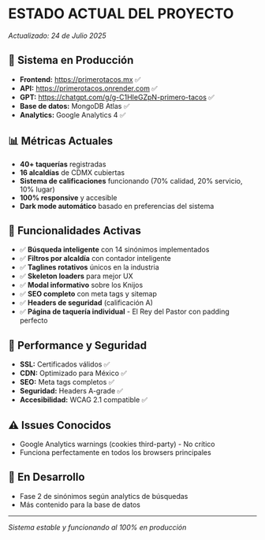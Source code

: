 # ESTADO ACTUAL DEL PROYECTO
*Actualizado: 24 de Julio 2025*

## 🚀 Sistema en Producción
- **Frontend:** https://primerotacos.mx ✅
- **API:** https://primerotacos.onrender.com ✅
- **GPT:** https://chatgpt.com/g/g-C1HIeGZpN-primero-tacos ✅
- **Base de datos:** MongoDB Atlas ✅
- **Analytics:** Google Analytics 4 ✅

## 📊 Métricas Actuales
- **40+ taquerías** registradas
- **16 alcaldías** de CDMX cubiertas
- **Sistema de calificaciones** funcionando (70% calidad, 20% servicio, 10% lugar)
- **100% responsive** y accesible
- **Dark mode automático** basado en preferencias del sistema

## 🔧 Funcionalidades Activas
- ✅ **Búsqueda inteligente** con 14 sinónimos implementados
- ✅ **Filtros por alcaldía** con contador inteligente
- ✅ **Taglines rotativos** únicos en la industria
- ✅ **Skeleton loaders** para mejor UX
- ✅ **Modal informativo** sobre los Knijos
- ✅ **SEO completo** con meta tags y sitemap
- ✅ **Headers de seguridad** (calificación A)
- ✅ **Página de taquería individual** - El Rey del Pastor con padding perfecto

## 🎯 Performance y Seguridad
- **SSL:** Certificados válidos ✅
- **CDN:** Optimizado para México ✅
- **SEO:** Meta tags completos ✅
- **Seguridad:** Headers A-grade ✅
- **Accesibilidad:** WCAG 2.1 compatible ✅

## ⚠️ Issues Conocidos
- Google Analytics warnings (cookies third-party) - No crítico
- Funciona perfectamente en todos los browsers principales

## 🔄 En Desarrollo
- Fase 2 de sinónimos según analytics de búsquedas
- Más contenido para la base de datos

---
*Sistema estable y funcionando al 100% en producción*